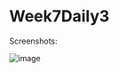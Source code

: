 # Week7Daily3



Screenshots:



![image](https://user-images.githubusercontent.com/44408528/49560391-27dda500-f8e0-11e8-89aa-2823bb7bf5e9.png)
